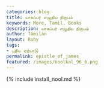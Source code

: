 ```yaml
---  
categories: blog  
title: யாகப்பர் எழுதிய நிருபம்
keywords: More, Tamil, Books  
description: யாகப்பர் எழுதிய நிருபம்
author: Tamilan  
layout: Ruby  
tags:     
- புதிய ஏற்பாடு
permalink: epistle_of_james  
featured: /images/noolkal_96_6.png  
---  
```

{% include install_nool.md %}  
